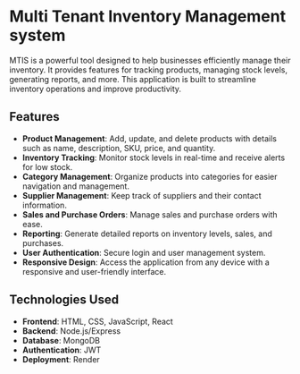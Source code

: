 # Multi Tenant Inventory Management system

MTIS is a powerful tool designed to help businesses efficiently manage their inventory. It provides features for tracking products, managing stock levels, generating reports, and more. This application is built to streamline inventory operations and improve productivity.

## Features

- **Product Management**: Add, update, and delete products with details such as name, description, SKU, price, and quantity.
- **Inventory Tracking**: Monitor stock levels in real-time and receive alerts for low stock.
- **Category Management**: Organize products into categories for easier navigation and management.
- **Supplier Management**: Keep track of suppliers and their contact information.
- **Sales and Purchase Orders**: Manage sales and purchase orders with ease.
- **Reporting**: Generate detailed reports on inventory levels, sales, and purchases.
- **User Authentication**: Secure login and user management system.
- **Responsive Design**: Access the application from any device with a responsive and user-friendly interface.

## Technologies Used

- **Frontend**: HTML, CSS, JavaScript, React
- **Backend**: Node.js/Express
- **Database**: MongoDB
- **Authentication**: JWT
- **Deployment**: Render

